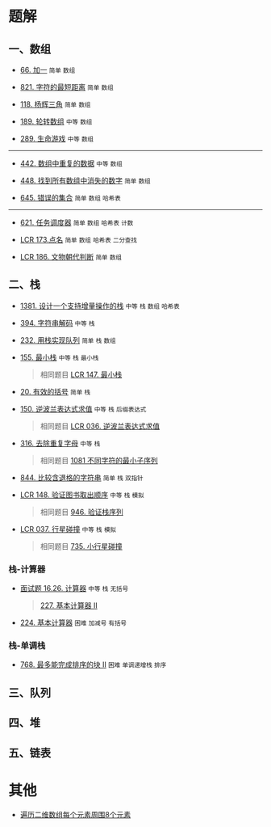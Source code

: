 # 题解
## 一、数组
* [66. 加一](https://github.com/sinkhaha/algorithm/blob/main/1_plus_one_66.md) `简单` `数组`

* [821. 字符的最短距离](https://github.com/sinkhaha/algorithm/blob/main/2_shortestToChar_821.md) `简单` `数组`

* [118. 杨辉三角](https://github.com/sinkhaha/algorithm/blob/main/3_generate_118.md) `简单` `数组`

* [189. 轮转数组](https://github.com/sinkhaha/algorithm/blob/main/4_rotate_189.md) `中等` `数组`

* [289. 生命游戏](https://github.com/sinkhaha/algorithm/blob/main/5_gameOfLife_289.md) `中等` `数组`

---

* [442. 数组中重复的数据](https://github.com/sinkhaha/algorithm/blob/main/6_findDuplicates_422.md) `中等` `数组`

* [448. 找到所有数组中消失的数字](https://github.com/sinkhaha/algorithm/blob/main/7_findDisappearedNumbers_448.md) `简单` `数组`

* [645. 错误的集合](https://github.com/sinkhaha/algorithm/blob/main/9_findErrorNums_645.md) `简单` `数组` `哈希表`

---

* [621. 任务调度器](https://github.com/sinkhaha/algorithm/blob/main/8_leastInterval_621.md) `简单` `数组` `哈希表` `计数` 

* [LCR 173.点名](https://github.com/sinkhaha/algorithm/blob/main/10_takeAttendance_LCR173.md) `简单` `数组` `哈希表` `二分查找`

* [LCR 186. 文物朝代判断](https://github.com/sinkhaha/algorithm/blob/main/11_checkDynasty_LCR186.md) `简单` `数组`

## 二、栈
* [1381. 设计一个支持增量操作的栈](https://github.com/sinkhaha/algorithm/blob/main/12_CustomStack_1381.md) `中等` `栈` `数组` `哈希表` 

* [394. 字符串解码](https://github.com/sinkhaha/algorithm/blob/main/13_decodeString_394.md) `中等` `栈`

* [232. 用栈实现队列](https://github.com/sinkhaha/algorithm/blob/main/14_MyQueue_232.md) `简单` `栈` `数组`

* [155. 最小栈](https://github.com/sinkhaha/algorithm/blob/main/18_MinStack_155.md) `中等` `栈` `最小栈`

  > 相同题目 [LCR 147. 最小栈](https://leetcode.cn/problems/bao-han-minhan-shu-de-zhan-lcof/description/)
  
* [20. 有效的括号](https://github.com/sinkhaha/algorithm/blob/main/16_isValid_20.md) `简单` `栈`

* [150. 逆波兰表达式求值](https://github.com/sinkhaha/algorithm/blob/main/17_evalRPN_150.md) `中等` `栈` `后缀表达式`
  
  > 相同题目 [LCR 036. 逆波兰表达式求值](https://leetcode.cn/problems/8Zf90G/description/)

* [316. 去除重复字母](https://github.com/sinkhaha/algorithm/blob/main/19_removeDuplicateLetters_316.md) `中等` `栈`

  > 相同题目 [1081 不同字符的最小子序列](https://leetcode.cn/problems/smallest-subsequence-of-distinct-characters/description/)
  
* [844. 比较含退格的字符串](https://github.com/sinkhaha/algorithm/blob/main/20_backspaceCompare_844.md) `简单` `栈` `双指针`

* [LCR 148. 验证图书取出顺序](https://github.com/sinkhaha/algorithm/blob/main/21_validateBookSequences_LCR148.md) `中等` `栈` `模拟`

  > 相同题目 [946. 验证栈序列](https://leetcode.cn/problems/validate-stack-sequences/)
  
* [LCR 037. 行星碰撞](https://github.com/sinkhaha/algorithm/blob/main/22_asteroidCollision_LCR037.md) `中等` `栈` `模拟`

  > 相同题目 [735. 小行星碰撞](https://leetcode.cn/problems/asteroid-collision/)
  
  

### 栈-计算器
* [面试题 16.26. 计算器](https://github.com/sinkhaha/algorithm/blob/main/23_calculate.16.26.md) `中等` `栈` `无括号`

  > [227. 基本计算器 II](https://leetcode.cn/problems/basic-calculator-ii/)

* [224. 基本计算器](https://leetcode.cn/problems/basic-calculator/description/) `困难` `加减号` `有括号` 



### 栈-单调栈
* [768. 最多能完成排序的块 II](https://github.com/sinkhaha/algorithm/blob/main/15_maxChunksToSorted_768.md) `困难` `单调递增栈` `排序`



## 三、队列


## 四、堆


## 五、链表

# 其他
* [遍历二维数组每个元素周围8个元素](https://github.com/sinkhaha/algorithm/blob/main/%E5%85%B6%E4%BB%96/%E9%81%8D%E5%8E%86%E4%BA%8C%E7%BB%B4%E6%95%B0%E7%BB%84%E6%AF%8F%E4%B8%AA%E5%85%83%E7%B4%A0%E5%91%A8%E5%9B%B48%E4%B8%AA%E5%85%83%E7%B4%A0.md)

